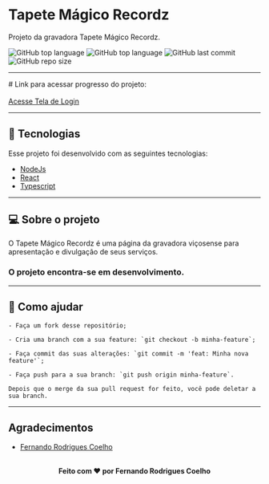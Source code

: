 # Tapete Mágico Recordz

Projeto da gravadora Tapete Mágico Recordz.

![GitHub top language](https://img.shields.io/github/languages/count/fernandorcoelho/record_label) 
![GitHub top language](https://img.shields.io/github/languages/top/fernandorcoelho/record_label) ![GitHub last commit](https://img.shields.io/github/last-commit/fernandorcoelho/record_label) ![GitHub repo size](https://img.shields.io/github/repo-size/fernandorcoelho/nlw_omni_web)

<hr>
# Link para acessar progresso do projeto:
<br>
<br>
<a href="https://fernandorcoelho.github.io/login_screen/" target="_blank">Acesse Tela de Login</a>
<hr>

## 🚀 Tecnologias

Esse projeto foi desenvolvido com as seguintes tecnologias:
- [NodeJs](https://nodejs.org/en/ "NodeJs")
- [React](https://reactjs.org/ "React")
- [Typescript](https://www.typescriptlang.org/ "Typescript")

------------

## 💻 Sobre o projeto 
O Tapete Mágico Recordz é uma página da gravadora viçosense para apresentação e divulgação de seus serviços.

### O projeto encontra-se em desenvolvimento.

------------
## 🤔 Como ajudar
```
- Faça um fork desse repositório;

- Cria uma branch com a sua feature: `git checkout -b minha-feature`;

- Faça commit das suas alterações: `git commit -m 'feat: Minha nova feature'`;

- Faça push para a sua branch: `git push origin minha-feature`.

Depois que o merge da sua pull request for feito, você pode deletar a sua branch.
```
------------

## Agradecimentos
  - <a target="_blank" href="https://github.com/fernandorcoelho">Fernando Rodrigues Coelho</a>
  
<br>
  
<footer align="center">
 <strong align="center">Feito com ♥ por Fernando Rodrigues Coelho</strong>
</footer>
